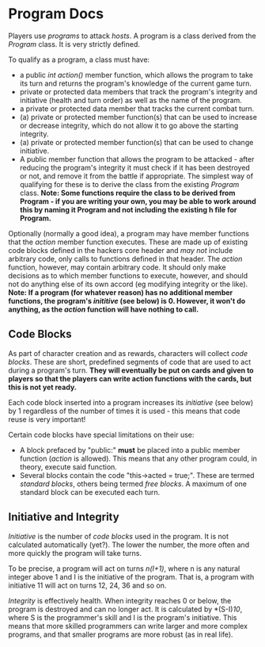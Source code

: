 # Program Docs
Players use *programs* to attack *hosts*. A program is a class derived from the *Program* class. It is very strictly defined.

To qualify as a program, a class must have:
* a public *int action()* member function, which allows the program to take its turn and returns the program's knowledge of the current game turn.
* private or protected data members that track the program's integrity and initiative (health and turn order) as well as the name of the program.
* a private or protected data member that tracks the current combat turn.
* (a) private or protected member function(s) that can be used to increase or decrease integrity, which do not allow it to go above the starting integrity.
* (a) private or protected member function(s) that can be used to change initiative.
* A public member function that allows the program to be attacked - after reducing the program's integrity it must check if it has been destroyed or not, and remove it from the battle if appropriate.
The simplest way of qualifying for these is to derive the class from the existing *Program* class.
**Note: Some functions require the class to be derived from Program - if you are writing your own, you may be able to work around this by naming it Program and not including the existing h file for Program.**

Optionally (normally a good idea), a program may have member functions that the *action* member function executes. These are made up of existing code blocks defined in the hackers core header and *may not* include arbitrary code, only calls to functions defined in that header. The *action* function, however, may contain arbitrary code. It should only make decisions as to which member functions to execute, however, and should not do anything else of its own accord (eg modifying integrity or the like).
**Note: If a program (for whatever reason) has no additional member functions, the program's *inititive* (see below) is 0. However, it won't do anything, as the *action* function will have nothing to call.**

## Code Blocks
As part of character creation and as rewards, characters will collect *code blocks*. These are short, predefined segments of code that are used to act during a program's turn. **They will eventually be put on cards and given to players so that the players can write action functions with the cards, but this is not yet ready.**

Each code block inserted into a program increases its *initiative* (see below) by 1 regardless of the number of times it is used - this means that code reuse is very important!

Certain code blocks have special limitations on their use:
* A block prefaced by "public:" **must** be placed into a public member function (*action* is allowed). This means that any other program could, in theory, execute said function.
* Several blocks contain the code "this->acted = true;". These are termed *standard blocks*, others being termed *free blocks*. A maximum of one standard block can be executed each turn.

## Initiative and Integrity
*Initiative* is the number of *code blocks* used in the program. It is not calculated automatically (yet?). The lower the number, the more often and more quickly the program will take turns.

To be precise, a program will act on turns *n(I+1)*, where n is any natural integer above 1 and I is the initiative of the program. That is, a program with initiative 11 will act on turns 12, 24, 36 and so on.

*Integrity* is effectively health. When integrity reaches 0 or below, the program is destroyed and can no longer act. It is calculated by *(S-I)*10*, where S is the programmer's skill and I is the program's initiative. This means that more skilled programmers can write larger and more complex programs, and that smaller programs are more robust (as in real life).